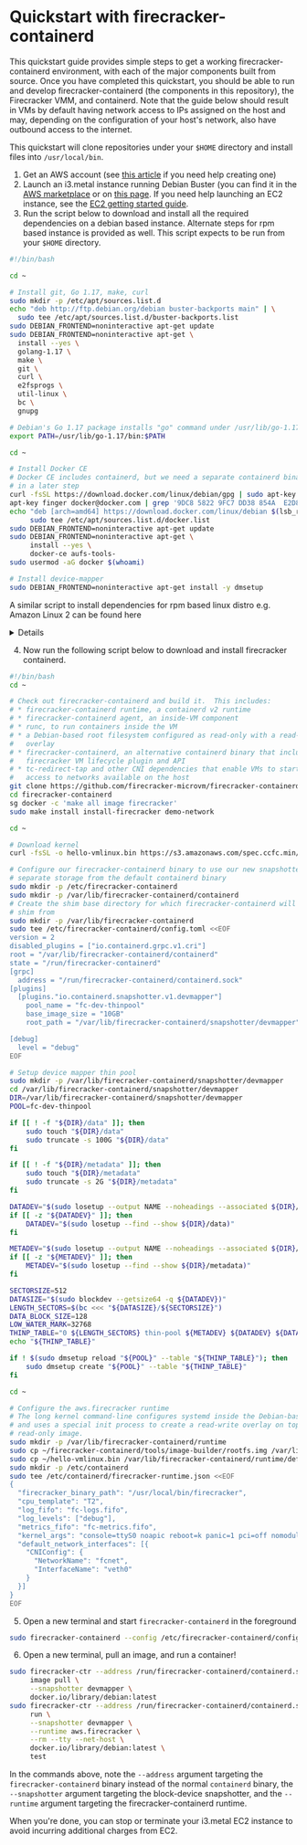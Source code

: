 # Quickstart with firecracker-containerd

This quickstart guide provides simple steps to get a working
firecracker-containerd environment, with each of the major components built from
source.  Once you have completed this quickstart, you should be able to run and
develop firecracker-containerd (the components in this repository), the
Firecracker VMM, and containerd. Note that the guide below should result in VMs
by default having network access to IPs assigned on the host and may, depending
on the configuration of your host's network, also have outbound access to the
internet.

This quickstart will clone repositories under your `$HOME` directory and install
files into `/usr/local/bin`.

1. Get an AWS account (see
   [this article](https://aws.amazon.com/premiumsupport/knowledge-center/create-and-activate-aws-account/)
   if you need help creating one)
2. Launch an i3.metal instance running Debian Buster (you can find it in the
   [AWS marketplace](https://aws.amazon.com/marketplace/pp/B0859NK4HC) or
   on [this page](https://wiki.debian.org/Cloud/AmazonEC2Image/Buster).
   If you need help launching an EC2 instance, see the
   [EC2 getting started guide](https://docs.aws.amazon.com/AWSEC2/latest/UserGuide/EC2_GetStarted.html).
3. Run the script below to download and install all the required dependencies on a debian based instance.
   Alternate steps for rpm based instance is provided as well. This script expects to be run from your `$HOME` directory.

```bash
#!/bin/bash

cd ~

# Install git, Go 1.17, make, curl
sudo mkdir -p /etc/apt/sources.list.d
echo "deb http://ftp.debian.org/debian buster-backports main" | \
  sudo tee /etc/apt/sources.list.d/buster-backports.list
sudo DEBIAN_FRONTEND=noninteractive apt-get update
sudo DEBIAN_FRONTEND=noninteractive apt-get \
  install --yes \
  golang-1.17 \
  make \
  git \
  curl \
  e2fsprogs \
  util-linux \
  bc \
  gnupg

# Debian's Go 1.17 package installs "go" command under /usr/lib/go-1.17/bin
export PATH=/usr/lib/go-1.17/bin:$PATH

cd ~

# Install Docker CE
# Docker CE includes containerd, but we need a separate containerd binary, built
# in a later step
curl -fsSL https://download.docker.com/linux/debian/gpg | sudo apt-key add -
apt-key finger docker@docker.com | grep '9DC8 5822 9FC7 DD38 854A  E2D8 8D81 803C 0EBF CD88' || echo '**Cannot find Docker key**'
echo "deb [arch=amd64] https://download.docker.com/linux/debian $(lsb_release -cs) stable" | \
     sudo tee /etc/apt/sources.list.d/docker.list
sudo DEBIAN_FRONTEND=noninteractive apt-get update
sudo DEBIAN_FRONTEND=noninteractive apt-get \
     install --yes \
     docker-ce aufs-tools-
sudo usermod -aG docker $(whoami)

# Install device-mapper
sudo DEBIAN_FRONTEND=noninteractive apt-get install -y dmsetup
```

A similar script to install dependencies for rpm based linux distro e.g. Amazon Linux 2 can be found here

<details>

```bash
#!/bin/bash

cd ~

# Install git, make, curl
sudo yum -y update
sudo yum -y install \
  make \
  git \
  curl \
  e2fsprogs \
  util-linux \
  bc \
  gnupg \
  gcc


# Amazon Linux 2 packages can sometimes be dated, so let's install using
# the Go installer. The installer will handle any path changes and just
# need to source environment variables afterwards for the existing shell session.
curl -LO https://get.golang.org/$(uname)/go_installer && \
  chmod +x go_installer && \
  ./go_installer -version 1.17 && \
  rm go_installer && \
  source .bash_profile

cd ~

# Install Docker CE
# Docker CE includes containerd, but we need a separate containerd binary, built
# in a later step
sudo yum -y update
sudo amazon-linux-extras install -y  docker
sudo usermod -aG docker $(whoami)

sudo yum -y install device-mapper
```
</details>

4. Now run the following script below to download and install firecracker containerd.

```bash
#!/bin/bash
cd ~

# Check out firecracker-containerd and build it.  This includes:
# * firecracker-containerd runtime, a containerd v2 runtime
# * firecracker-containerd agent, an inside-VM component
# * runc, to run containers inside the VM
# * a Debian-based root filesystem configured as read-only with a read-write
#   overlay
# * firecracker-containerd, an alternative containerd binary that includes the
#   firecracker VM lifecycle plugin and API
# * tc-redirect-tap and other CNI dependencies that enable VMs to start with
#   access to networks available on the host
git clone https://github.com/firecracker-microvm/firecracker-containerd.git
cd firecracker-containerd
sg docker -c 'make all image firecracker'
sudo make install install-firecracker demo-network

cd ~

# Download kernel
curl -fsSL -o hello-vmlinux.bin https://s3.amazonaws.com/spec.ccfc.min/img/quickstart_guide/x86_64/kernels/vmlinux.bin

# Configure our firecracker-containerd binary to use our new snapshotter and
# separate storage from the default containerd binary
sudo mkdir -p /etc/firecracker-containerd
sudo mkdir -p /var/lib/firecracker-containerd/containerd
# Create the shim base directory for which firecracker-containerd will run the
# shim from
sudo mkdir -p /var/lib/firecracker-containerd
sudo tee /etc/firecracker-containerd/config.toml <<EOF
version = 2
disabled_plugins = ["io.containerd.grpc.v1.cri"]
root = "/var/lib/firecracker-containerd/containerd"
state = "/run/firecracker-containerd"
[grpc]
  address = "/run/firecracker-containerd/containerd.sock"
[plugins]
  [plugins."io.containerd.snapshotter.v1.devmapper"]
    pool_name = "fc-dev-thinpool"
    base_image_size = "10GB"
    root_path = "/var/lib/firecracker-containerd/snapshotter/devmapper"

[debug]
  level = "debug"
EOF

# Setup device mapper thin pool
sudo mkdir -p /var/lib/firecracker-containerd/snapshotter/devmapper
cd /var/lib/firecracker-containerd/snapshotter/devmapper
DIR=/var/lib/firecracker-containerd/snapshotter/devmapper
POOL=fc-dev-thinpool

if [[ ! -f "${DIR}/data" ]]; then
    sudo touch "${DIR}/data"
    sudo truncate -s 100G "${DIR}/data"
fi

if [[ ! -f "${DIR}/metadata" ]]; then
    sudo touch "${DIR}/metadata"
    sudo truncate -s 2G "${DIR}/metadata"
fi

DATADEV="$(sudo losetup --output NAME --noheadings --associated ${DIR}/data)"
if [[ -z "${DATADEV}" ]]; then
    DATADEV="$(sudo losetup --find --show ${DIR}/data)"
fi

METADEV="$(sudo losetup --output NAME --noheadings --associated ${DIR}/metadata)"
if [[ -z "${METADEV}" ]]; then
    METADEV="$(sudo losetup --find --show ${DIR}/metadata)"
fi

SECTORSIZE=512
DATASIZE="$(sudo blockdev --getsize64 -q ${DATADEV})"
LENGTH_SECTORS=$(bc <<< "${DATASIZE}/${SECTORSIZE}")
DATA_BLOCK_SIZE=128
LOW_WATER_MARK=32768
THINP_TABLE="0 ${LENGTH_SECTORS} thin-pool ${METADEV} ${DATADEV} ${DATA_BLOCK_SIZE} ${LOW_WATER_MARK} 1 skip_block_zeroing"
echo "${THINP_TABLE}"

if ! $(sudo dmsetup reload "${POOL}" --table "${THINP_TABLE}"); then
    sudo dmsetup create "${POOL}" --table "${THINP_TABLE}"
fi

cd ~

# Configure the aws.firecracker runtime
# The long kernel command-line configures systemd inside the Debian-based image
# and uses a special init process to create a read-write overlay on top of the
# read-only image.
sudo mkdir -p /var/lib/firecracker-containerd/runtime
sudo cp ~/firecracker-containerd/tools/image-builder/rootfs.img /var/lib/firecracker-containerd/runtime/default-rootfs.img
sudo cp ~/hello-vmlinux.bin /var/lib/firecracker-containerd/runtime/default-vmlinux.bin
sudo mkdir -p /etc/containerd
sudo tee /etc/containerd/firecracker-runtime.json <<EOF
{
  "firecracker_binary_path": "/usr/local/bin/firecracker",
  "cpu_template": "T2",
  "log_fifo": "fc-logs.fifo",
  "log_levels": ["debug"],
  "metrics_fifo": "fc-metrics.fifo",
  "kernel_args": "console=ttyS0 noapic reboot=k panic=1 pci=off nomodules ro systemd.unified_cgroup_hierarchy=0 systemd.journald.forward_to_console systemd.unit=firecracker.target init=/sbin/overlay-init",
  "default_network_interfaces": [{
    "CNIConfig": {
      "NetworkName": "fcnet",
      "InterfaceName": "veth0"
    }
  }]
}
EOF
```

5. Open a new terminal and start `firecracker-containerd` in the foreground

```bash
sudo firecracker-containerd --config /etc/firecracker-containerd/config.toml
```

6. Open a new terminal, pull an image, and run a container!

```bash
sudo firecracker-ctr --address /run/firecracker-containerd/containerd.sock \
     image pull \
     --snapshotter devmapper \
     docker.io/library/debian:latest
sudo firecracker-ctr --address /run/firecracker-containerd/containerd.sock \
     run \
     --snapshotter devmapper \
     --runtime aws.firecracker \
     --rm --tty --net-host \
     docker.io/library/debian:latest \
     test
```

In the commands above, note the `--address` argument targeting the
`firecracker-containerd` binary instead of the normal `containerd` binary, the
`--snapshotter` argument targeting the block-device snapshotter, and the
`--runtime` argument targeting the firecracker-containerd runtime.

When you're done, you can stop or terminate your i3.metal EC2 instance to avoid
incurring additional charges from EC2.
